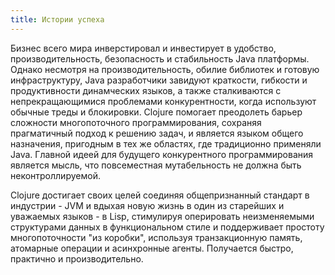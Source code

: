 ```yaml
---
title: Истории успеха
---
```


Бизнес всего мира инверстировал и инвестирует в удобство, производительность, безопасность и стабильность Java платформы. Однако несмотря на производительность, обилие библиотек и готовую инфраструктуру, Java разработчики завидуют краткости, гибкости и продуктивности динамческих языков, а также сталкиваются с непрекращающимися проблемами конкурентности, когда используют обычные треды и блокировки. Clojure помогает преодолеть барьер сложности многопоточного программирования, сохраняя прагматичный подход к решению задач, и является языком общего назначения, пригодным в тех же областях, где традиционно применяли Java. Главной идеей для будущего конкурентного программирования является мысль, что повсеместная мутабельность не должна быть неконтроллируемой.

Clojure достигает своих целей соединяя общепризнанный стандарт в индустрии - JVM и вдыхая новую жизнь в один из старейших и уважаемых языков - в Lisp, стимулируя оперировать неизменяемыми структурами данных в функциональном стиле и поддерживает простоту многопоточности "из коробки", используя транзакционную память, атомарные операции и асинхронные агенты. Получается быстро, практично и производительно.